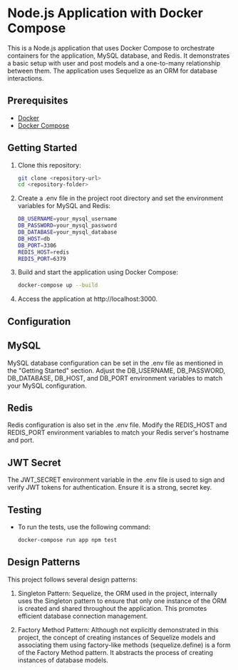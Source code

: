 # Node.js Application with Docker Compose

This is a Node.js application that uses Docker Compose to orchestrate containers for the application, MySQL database, and Redis. It demonstrates a basic setup with user and post models and a one-to-many relationship between them. The application uses Sequelize as an ORM for database interactions.

## Prerequisites

- [Docker](https://www.docker.com/)
- [Docker Compose](https://docs.docker.com/compose/)

## Getting Started

1. Clone this repository:

   ```bash
   git clone <repository-url>
   cd <repository-folder>
2. Create a .env file in the project root directory and set the environment variables for MySQL and Redis:
    ```bash
    DB_USERNAME=your_mysql_username
    DB_PASSWORD=your_mysql_password
    DB_DATABASE=your_mysql_database
    DB_HOST=db
    DB_PORT=3306
    REDIS_HOST=redis
    REDIS_PORT=6379

3. Build and start the application using Docker Compose:
   ```bash
   docker-compose up --build
4. Access the application at http://localhost:3000.

## Configuration
## MySQL
MySQL database configuration can be set in the .env file as mentioned in the "Getting Started" section. Adjust the DB_USERNAME, DB_PASSWORD, DB_DATABASE, DB_HOST, and DB_PORT environment         variables to match your MySQL configuration.

## Redis
Redis configuration is also set in the .env file. Modify the REDIS_HOST and REDIS_PORT environment variables to match your Redis server's hostname and port.
## JWT Secret
The JWT_SECRET environment variable in the .env file is used to sign and verify JWT tokens for authentication. Ensure it is a strong, secret key.


## Testing
- To run the tests, use the following command:
    ```bash
    docker-compose run app npm test
    
## Design Patterns
  This project follows several design patterns:

1. Singleton Pattern: Sequelize, the ORM used in the project, internally uses the Singleton pattern to ensure that only one instance of the ORM is created and shared throughout the application. This promotes efficient database connection management.

2. Factory Method Pattern: Although not explicitly demonstrated in this project, the concept of creating instances of Sequelize models and associating them using factory-like methods (sequelize.define) is a form of the Factory Method pattern. It abstracts the process of creating instances of database models.

